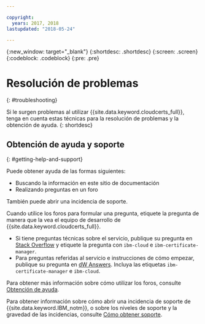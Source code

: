 ```yaml
---

copyright:
  years: 2017, 2018
lastupdated: "2018-05-24"

---
```

{:new_window: target="_blank"}
{:shortdesc: .shortdesc}
{:screen: .screen}
{:codeblock: .codeblock}
{:pre: .pre}

# Resolución de problemas
{: #troubleshooting}

Si le surgen problemas al utilizar {{site.data.keyword.cloudcerts_full}}, tenga en cuenta estas técnicas para la resolución de problemas y la obtención de ayuda.
{: shortdesc}

## Obtención de ayuda y soporte
{: #getting-help-and-support}



Puede obtener ayuda de las formas siguientes:
- Buscando la información en este sitio de documentación
- Realizando preguntas en un foro


También puede abrir una incidencia de soporte.

Cuando utilice los foros para formular una pregunta, etiquete la pregunta de manera que la vea el equipo de desarrollo de {{site.data.keyword.cloudcerts_full}}.

- Si tiene preguntas técnicas sobre el servicio, publique su pregunta en [Stack Overflow](http://stackoverflow.com/search?q=ibm-certificate-manager+ibm-cloud) y etiquete la pregunta con `ibm-cloud` e `ibm-certificate-manager`.  
- Para preguntas referidas al servicio e instrucciones de cómo empezar, publique su pregunta en [dW Answers](https://developer.ibm.com/answers/search.html?f=&type=question&q=ibm-certificate-manager&q=ibm-cloud). Incluya las etiquetas `ibm-certificate-manager` e `ibm-cloud`.

Para obtener más información sobre cómo utilizar los foros, consulte [Obtención de ayuda](https://console.bluemix.net/docs/support/index.html#getting-help).

Para obtener información sobre cómo abrir una incidencia de soporte de {{site.data.keyword.IBM_notm}}, o sobre los niveles de soporte y la gravedad de las incidencias, consulte [Cómo obtener soporte](https://console.bluemix.net/docs/support/index.html#contacting-support).
